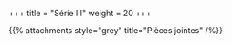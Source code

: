 +++
title = "Série III"
weight = 20
+++

<!--
# :construction:
-->

{{% attachments style="grey" title="Pièces jointes" /%}}

